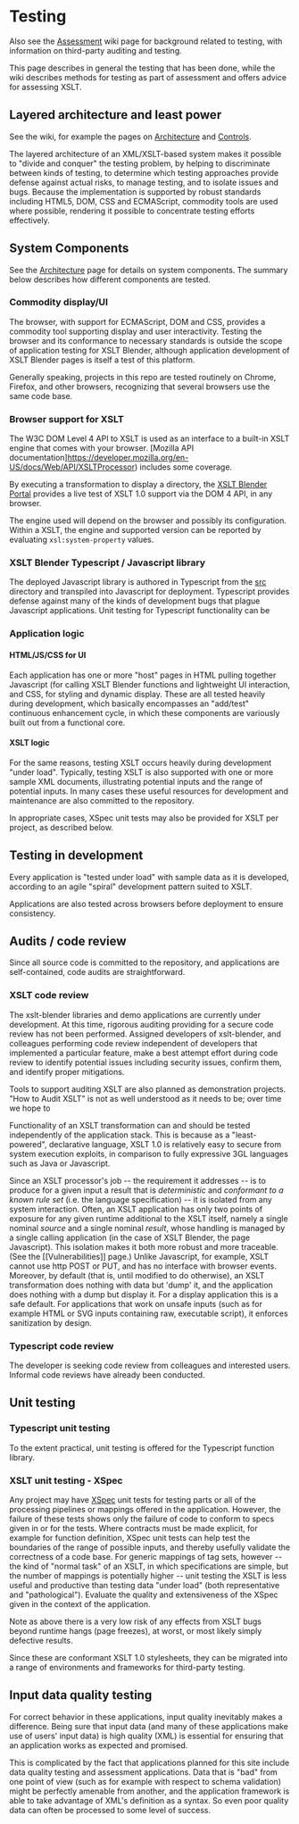 # Testing

Also see the [Assessment](wiki/Assessment) wiki page for background related to testing, with information on third-party auditing and testing.

This page describes in general the testing that has been done, while the wiki describes methods for testing as part of assessment and offers advice for assessing XSLT.

## Layered architecture and least power

See the wiki, for example the pages on [Architecture](wiki/Architecture) and [Controls](wiki/Controls).

The layered architecture of an XML/XSLT-based system makes it possible to "divide and conquer" the testing problem, by helping to discriminate between kinds of testing, to determine which testing approaches provide defense against actual risks, to manage testing, and to isolate issues and bugs. Because the implementation is supported by robust standards including HTML5, DOM, CSS and ECMAScript, commodity tools are used where possible, rendering it possible to concentrate testing efforts effectively.

## System Components

See the [Architecture](wiki/Architecture) page for details on system components. The summary below describes how different components are tested.

### Commodity display/UI

The browser, with support for ECMAScript, DOM and CSS, provides a commodity tool supporting display and user interactivity. Testing the browser and its conformance to necessary standards is outside the scope of application testing for XSLT Blender, although application development of XSLT Blender pages is itself a test of this platform.

Generally speaking, projects in this repo are tested routinely on Chrome, Firefox, and other browsers, recognizing that several browsers use the same code base.

### Browser support for XSLT

The W3C DOM Level 4 API to XSLT is used as an interface to a built-in XSLT engine that comes with your browser. [Mozilla API documentation]https://developer.mozilla.org/en-US/docs/Web/API/XSLTProcessor) includes some coverage.

By executing a transformation to display a directory, the [XSLT Blender Portal](https://pages.nist.gov/xslt-blender) provides a live test of XSLT 1.0 support via the DOM 4 API, in any browser.

The engine used will depend on the browser and possibly its configuration. Within a XSLT, the engine and supported version can be reported by evaluating `xsl:system-property` values.

### XSLT Blender Typescript / Javascript library

The deployed Javascript library is authored in Typescript from the [src](src) directory and transpiled into Javascript for deployment. Typescript provides defense against many of the kinds of development bugs that plague Javascript applications. Unit testing for Typescript functionality can be 

### Application logic

#### HTML/JS/CSS for UI

Each application has one or more "host" pages in HTML pulling together Javascript (for calling XSLT Blender functions and lightweight UI interaction, and CSS, for styling and dynamic display. These are all tested heavily during development, which basically encompasses an "add/test" continuous enhancement cycle, in which these components are variously built out from a functional core.

#### XSLT logic

For the same reasons, testing XSLT occurs heavily during development "under load". Typically, testing XSLT is also supported with one or more sample XML documents, illustrating potential inputs and the range of potential inputs. In many cases these useful resources for development and maintenance are also committed to the repository.

In appropriate cases, XSpec unit tests may also be provided for XSLT per project, as described below.

## Testing in development

Every application is "tested under load" with sample data as it is developed, according to an agile "spiral" development pattern suited to XSLT.

Applications are also tested across browsers before deployment to ensure consistency.

## Audits / code review

Since all source code is committed to the repository, and applications are self-contained, code audits are straightforward.

### XSLT code review

The xslt-blender libraries and demo applications are currently under development. At this time, rigorous auditing providing for a secure code review has not been performed. Assigned developers of xslt-blender, and colleagues performing code review independent of developers that implemented a particular feature, make a best attempt effort during code review to identify potential issues  including security issues, confirm them, and identify proper mitigations.

Tools to support auditing XSLT are also planned as demonstration projects. "How to Audit XSLT" is not as well understood as it needs to be; over time we hope to 

Functionality of an XSLT transformation can and should be tested independently of the application stack. This is because as a "least-powered", declarative language, XSLT 1.0 is relatively easy to secure from system execution exploits, in comparison to fully expressive 3GL languages such as Java or Javascript.

Since an XSLT processor's job -- the requirement it addresses -- is to produce for a given input a result that is *deterministic* and *conformant to a known rule set* (i.e. the language specification) -- it is isolated from any system interaction. Often, an XSLT application has only two points of exposure for any given runtime additional to the XSLT itself, namely a single nominal *source* and a single nominal *result*, whose handling is managed by a single calling application (in the case of XSLT Blender, the page Javascript). This isolation makes it both more robust and more traceable. (See the [[Vulnerabilities]] page.) Unlike Javascript, for example, XSLT cannot use http POST or PUT, and has no interface with browser events. Moreover, by default (that is, until modified to do otherwise), an XSLT transformation does nothing with data but 'dump' it, and the application does nothing with a dump but display it. For a display application this is a safe default. For applications that work on unsafe inputs (such as for example HTML or SVG inputs containing raw, executable script), it enforces sanitization by design.

### Typescript code review

The developer is seeking code review from colleagues and interested users. Informal code reviews have already been conducted.

## Unit testing

### Typescript unit testing

To the extent practical, unit testing is offered for the Typescript function library.

### XSLT unit testing - XSpec

Any project may have [XSpec](https://github.com/xspec/xspec/) unit tests for testing parts or all of the processing pipelines or mappings offered in the application. However, the failure of these tests shows only the failure of code to conform to specs given in or for the tests. Where contracts must be made explicit, for example for function definition, XSpec unit tests can help test the boundaries of the range of possible inputs, and thereby usefully validate the correctness of a code base. For generic mappings of tag sets, however -- the kind of "normal task" of an XSLT, in which specifications are simple, but the number of mappings is potentially higher -- unit testing the XSLT is less useful and productive than testing data "under load" (both representative and "pathological"). Evaluate the quality and extensiveness of the XSpec given in the context of the application.

Note as above there is a very low risk of any effects from XSLT bugs beyond runtime hangs (page freezes), at worst, or most likely simply defective results.

Since these are conformant XSLT 1.0 stylesheets, they can be migrated into a range of environments and frameworks for third-party testing.

## Input data quality testing

For correct behavior in these applications, input quality inevitably makes a difference. Being sure that input data (and many of these applications make use of users' input data) is high quality (XML) is essential for ensuring that an application works as expected and promised.

This is complicated by the fact that applications planned for this site include data quality testing and assessment applications. Data that is "bad" from one point of view (such as for example with respect to schema validation) might be perfectly amenable from another, and the application framework is able to take advantage of XML's definition as a syntax. So even poor quality data can often be processed to some level of success.

